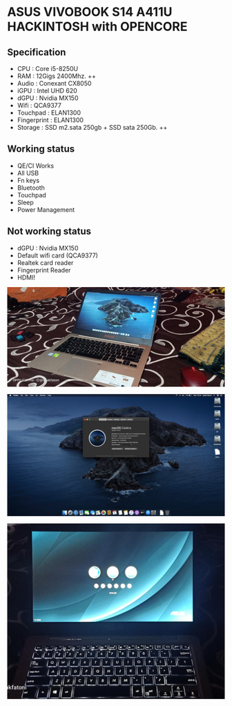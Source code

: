 # ASUS VIVOBOOK S14 A411U HACKINTOSH with OPENCORE
## Specification
- CPU : Core i5-8250U
- RAM : 12Gigs 2400Mhz. ++
- Audio : Conexant CX8050
- iGPU : Intel UHD 620
- dGPU : Nvidia MX150
- Wifi : QCA9377
- Touchpad : ELAN1300
- Fingerprint : ELAN1300
- Storage : SSD m2.sata 250gb + SSD sata 250Gb. ++
## Working status
- QE/CI Works
- All USB
- Fn keys
- Bluetooth
- Touchpad
- Sleep
- Power Management

## Not working status
- dGPU : Nvidia MX150
- Default wifi card (QCA9377)
- Realtek card reader
- Fingerprint Reader
- HDMI!

![Pic](https://github.com/iskakfatoni/ASUS-VIVOBOOK-S14-A411U-HACKINTOSH/blob/master/PICS/94393210_10218610783519256_2100572112522575872_o.jpg)

![Pic](https://github.com/iskakfatoni/ASUS-VIVOBOOK-S14-A411U-HACKINTOSH/blob/master/PICS/94615018_10218610783919266_4039128197395120128_o.jpg)

![Pic](https://github.com/iskakfatoni/ASUS-VIVOBOOK-S14-A411U-HACKINTOSH/blob/master/PICS/94623654_10218610783399253_8264137287961411584_o.jpg)

